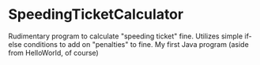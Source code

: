 # SpeedingTicketCalculator
Rudimentary program to calculate "speeding ticket" fine. 
Utilizes simple if-else conditions to add on "penalties" to fine. 
My first Java program (aside from HelloWorld, of course)
